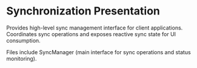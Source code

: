 # Synchronization Presentation

Provides high-level sync management interface for client applications. Coordinates sync operations and exposes reactive sync state for UI consumption.

Files include SyncManager (main interface for sync operations and status monitoring).